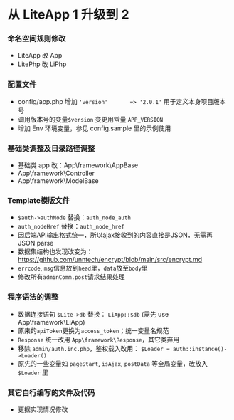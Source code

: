 从 LiteApp 1 升级到 2
===============

### 命名空间规则修改
* LiteApp 改 App
* LitePhp 改 LiPhp

### 配置文件
* config/app.php  增加 `'version'       => '2.0.1'` 用于定义本身项目版本号
* 调用版本号的变量`$version` 变更用常量 `APP_VERSION`
* 增加 Env 环境变量，参见 config.sample 里的示例使用

### 基础类调整及目录路径调整
* 基础类 app 改：App\framework\AppBase
* App\framework\Controller
* App\framework\ModelBase

### Template模版文件
* `$auth->authNode` 替换：`auth_node_auth`
* `auth_nodeHref` 替换：`auth_node_href`
* 因后端API输出格式统一，所以ajax接收到的内容直接是JSON，无需再JSON.parse
* 数据集结构也发现改变为：https://github.com/unntech/encrypt/blob/main/src/encrypt.md
* `errcode`, `msg`信息放到`head`里，`data`放至`body`里
* 修改所有`adminComm.post`请求结果处理

### 程序语法的调整
* 数据连接语句 `$Lite->db` 替换： `LiApp::$db`   (需先 use App\framework\LiApp)
* 原来的`apiToken`更换为`access_token`；统一变量名规范
* `Response` 统一改用 `App\framework\Response`，其它类弃用
* 移除 `admin/auth.inc.php`，鉴权载入改用： `$Loader = auth::instance()->Loader()`
* 原先的一些变量如 `pageStart`, `isAjax`, `postData` 等全局变量，改放入 `$Loader` 里

### 其它自行编写的文件及代码
* 更据实现情况修改